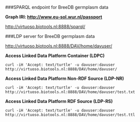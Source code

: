 ###SPARQL endpoint for BreeDB germplasm data

**Graph IRI: http://www.eu-sol.wur.nl/passport**

http://virtuoso.biotools.nl:8888/sparql/

###LDP server for BreeDB germplasm data

http://virtuoso.biotools.nl:8888/DAV/home/davuser/

**Access Linked Data Platform Container (LDPC)**
```
curl -iH 'Accept: text/turtle' -u davuser:davuser http://virtuoso.biotools.nl:8888/DAV/home/davuser/
```
**Access Linked Data Platform Non-RDF Source (LDP-NR)**
```
curl -iH 'Accept: text/turtle' -u davuser:davuser http://virtuoso.biotools.nl:8888/DAV/home/davuser/test.txt
```
**Access Linked Data Platform RDF Source (LDP-RS)**
```
curl -iH 'Accept: text/turtle' -u davuser:davuser http://virtuoso.biotools.nl:8888/DAV/home/davuser/test.ttl
```
